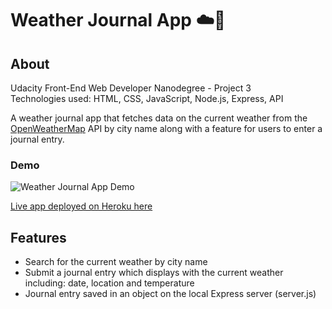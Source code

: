 # Weather Journal App :cloud::orange_book:

## About
Udacity Front-End Web Developer Nanodegree - Project 3\
Technologies used: HTML, CSS, JavaScript, Node.js, Express, API

A weather journal app that fetches data on the current weather from the [OpenWeatherMap](https://openweathermap.org/) API by city name along with a feature for users to enter a journal entry.

### Demo
![Weather Journal App Demo](public/img/demo.gif)

[Live app deployed on Heroku here](https://my-weather-journal.herokuapp.com/)

## Features
* Search for the current weather by city name
* Submit a journal entry which displays with the current weather including: date, location and temperature
* Journal entry saved in an object on the local Express server (server.js)
